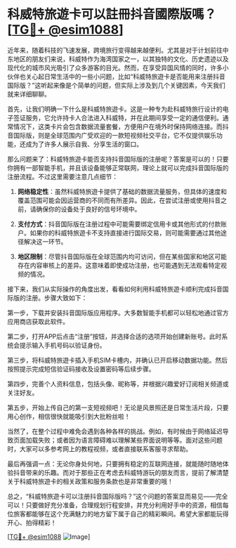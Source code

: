 # 科威特旅遊卡可以註冊抖音國際版嗎？[[TG💪+ @esim1088](https://t.me/s/esim1088)]

近年来，随着科技的飞速发展，跨境旅行变得越来越便利。尤其是对于计划前往中东地区的朋友们来说，科威特作为海湾国家之一，以其独特的文化、历史遗迹以及现代化的城市风光吸引了众多游客的目光。然而，在享受异国风情的同时，许多小伙伴也关心起日常生活中的一些小问题，比如“科威特旅遊卡是否能用来注册抖音国际版？”这听起来像是个简单的问题，但实际上涉及到几个关键因素，今天我们就来详细聊聊。

首先，让我们明确一下什么是科威特旅遊卡。这是一种专为赴科威特旅行设计的电子签证服务，它允许持卡人合法进入科威特，并在此期间享受一定的通信便利。通常情况下，这类卡片会包含数据流量套餐，方便用户在境外时保持网络连接。而抖音国际版，则是全球范围内广受欢迎的一款短视频社交平台，它不仅提供娱乐功能，还成为了许多人展示自我、分享生活的窗口。

那么问题来了：科威特旅遊卡能否支持抖音国际版的注册呢？答案是可以的！只要你拥有一部智能手机，并且该设备能够正常联网，理论上就可以完成抖音国际版的注册流程。不过这里需要注意几点细节：

1. **网络稳定性**：虽然科威特旅遊卡提供了基础的数据流量服务，但具体的速度和覆盖范围可能会因运营商的不同而有所差异。因此，在尝试注册或使用抖音之前，请确保你的设备处于良好的信号环境中。
   
2. **支付方式**：抖音国际版在注册过程中可能需要绑定信用卡或其他形式的付款账户。如果你的科威特旅遊卡不支持直接进行国际交易，则可能需要通过其他途径解决这一环节。

3. **地区限制**：尽管抖音国际版在全球范围内均可访问，但在某些国家和地区可能存在内容审核上的差异。这意味着即使成功注册，也可能遇到无法观看特定视频的情况。

接下来，我们从实际操作的角度出发，看看如何利用科威特旅遊卡顺利完成抖音国际版的注册。步骤大致如下：

第一步，下载并安装抖音国际版应用程序。大多数智能手机都可以轻松地通过官方应用商店获取此软件。

第二步，打开APP后点击“注册”按钮，并选择合适的选项开始创建新账号。此时系统会提示输入手机号码以验证身份。

第三步，将科威特旅遊卡插入手机SIM卡槽内，并确认已开启移动数据功能。然后按照提示完成短信验证码接收及设置密码等后续步骤。

第四步，完善个人资料信息，包括头像、昵称等，并根据兴趣爱好订阅相关频道或关注好友。

第五步，开始上传自己的第一支短视频吧！无论是风景照还是日常生活片段，只要用心创作，相信很快就能吸引到大批粉丝啦！

当然了，在整个过程中难免会遇到各种各样的挑战。例如，有时候由于网络延迟导致页面加载失败；或者因为语言障碍难以理解某些界面说明等等。面对这些问题时，大家可以多参考网上的教程视频，或者直接联系客服寻求帮助。

最后再强调一点：无论你身处何地，只要拥有稳定的互联网连接，就能随时随地体验抖音带来的乐趣。而对于那些正在考虑去科威特游玩的朋友而言，提前了解清楚关于科威特旅遊卡的相关政策和服务条款也是非常重要的哦！

总之，“科威特旅遊卡可以注册抖音国际版吗？”这个问题的答案显而易见——完全可以！只要做好充分准备，合理规划行程安排，并充分利用好手中的资源，相信每位旅客都能够在这个充满魅力的地方留下属于自己的精彩瞬间。希望大家都能玩得开心、拍得精彩！

[[TG💪+ @esim1088](https://t.me/s/esim1088) ![Image](https://i.postimg.cc/4NQfJmqS/Snipaste-2025-05-13-00-14-12.png)]